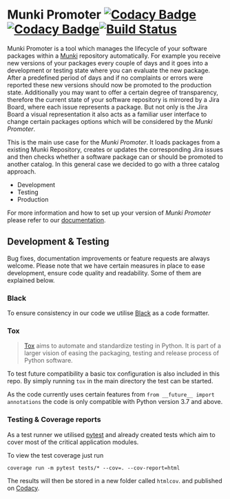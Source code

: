 # Munki Promoter [![Codacy Badge](https://api.codacy.com/project/badge/Coverage/763edf5e399945378a3b8fd649576a6d)](https://www.codacy.com?utm_source=github.com&utm_medium=referral&utm_content=tcinbis/munkipromoter&utm_campaign=Badge_Coverage)[![Codacy Badge](https://api.codacy.com/project/badge/Grade/763edf5e399945378a3b8fd649576a6d)](https://www.codacy.com?utm_source=github.com&amp;utm_medium=referral&amp;utm_content=tcinbis/munkipromoter&amp;utm_campaign=Badge_Grade)[![Build Status](https://travis-ci.com/tcinbis/munkipromoter.svg?token=UG4L2xzc4VqB7GwMRNRu&branch=master)](https://travis-ci.com/tcinbis/munkipromoter)
Munki Promoter is a tool which manages the lifecycle of your software packages within a 
[Munki](https://github.com/munki/munki) repository automatically. For example you receive new versions of your packages
every couple of days and it goes into a development or testing state where you can evaluate the new package. 
After a predefined period of days and if no complaints or errors were reported these new versions should now be 
promoted to the production state.
Additionally you may want to offer a certain degree of transparency, therefore the current state of your software 
repository is mirrored by a Jira Board, where each issue represents a package.
But not only is the Jira Board a visual representation it also acts as a familiar user interface to change certain
packages options which will be considered by the _Munki Promoter_.

This is the main use case for the _Munki Promoter_.
It loads packages from a existing Munki Repository, creates or updates the corresponding Jira issues and then checks
whether a software package can or should be promoted to another catalog. In this general case we decided to go with a 
three catalog approach.
- Development
- Testing
- Production

For more information and how to set up your version of _Munki Promoter_ please refer to our [documentation](https://tcinbis.github.io/munkipromoter-docs).

## Development & Testing
Bug fixes, documentation improvements or feature requests are always welcome. Please note that we have certain measures
in place to ease development, ensure code quality and readability. Some of them are explained below.

### Black
To ensure consistency in our code we utilise [Black](https://github.com/python/black) as a code formatter.

### Tox
>[Tox](https://tox.readthedocs.io/en/latest/index.html) aims to automate and standardize testing in Python. 
>It is part of a larger vision of easing the packaging, testing and release process of Python software.

To test future compatibility a basic tox configuration is also included in this repo. By simply running `tox` in the
main directory the test can be started.

As the code currently uses certain features from `from __future__ import annotations` the code is only compatible with 
Python version 3.7 and above.  

### Testing & Coverage reports
As a test runner we utilised [pytest](https://pytest.org) and already created tests which aim to cover most of the
critical application modules.

To view the test coverage just run 

```coverage run -m pytest tests/* --cov=. --cov-report=html```

The results will then be stored in a new folder called `htmlcov`. and published on 
[Codacy](https://app.codacy.com/project/tom.cinbis/munkipromoter/dashboard).